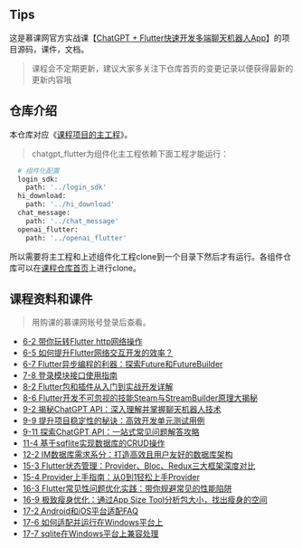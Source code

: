 ## Tips
这是慕课网官方实战课【[ChatGPT + Flutter快速开发多端聊天机器人App](https://coding.imooc.com/class/672.html)】的项目源码，课件，文档。

>课程会不定期更新，建议大家多关注下仓库首页的变更记录以便获得最新的更新内容哦

## 仓库介绍
本仓库对应《[课程项目的主工程](https://coding.imooc.com/class/672.html)》。

>chatgpt_flutter为组件化主工程依赖下面工程才能运行：

```bash
  # 组件化配置
  login_sdk:
    path: '../login_sdk'
  hi_download:
    path: '../hi_download'
  chat_message:
    path: '../chat_message'
  openai_flutter:
    path: '../openai_flutter'
```
所以需要将主工程和上述组件化工程clone到一个目录下然后才有运行。各组件仓库可以在[课程仓库首页](https://git.imooc.com/coding-672)上进行clone。

## 课程资料和课件
> 用购课的慕课网账号登录后查看。

- [6-2 带你玩转Flutter http网络操作](https://coding.imooc.com/lesson/672.html#mid=66575)
- [6-5 如何提升Flutter网络交互开发的效率？](https://coding.imooc.com/lesson/672.html#mid=66576)
- [6-7 Flutter异步编程的利器：探索Future和FutureBuilder](https://coding.imooc.com/lesson/672.html#mid=66577)
- [7-8 登录模块接口使用指南](https://coding.imooc.com/lesson/672.html#mid=66818)
- [8-2 Flutter包和插件从入门到实战开发详解](https://coding.imooc.com/lesson/672.html#mid=67234)
- [8-6 Flutter开发不可忽视的技能Steam与StreamBuilder原理大揭秘](https://coding.imooc.com/lesson/672.html#mid=67235)
- [9-2 揭秘ChatGPT API：深入理解并掌握聊天机器人技术](https://coding.imooc.com/lesson/672.html#mid=67510)
- [9-9 提升项目稳定性的秘诀：高效开发单元测试用例](https://coding.imooc.com/lesson/672.html#mid=67512)
- [9-11 探索ChatGPT API：一站式常见问题解答攻略](https://coding.imooc.com/lesson/672.html#mid=67513)
- [11-4 基于sqflite实现数据库的CRUD操作](https://coding.imooc.com/lesson/672.html#mid=68341)
- [12-2 IM数据库需求系分：打造高效且用户友好的数据库架构](https://coding.imooc.com/lesson/672.html#mid=68503)
- [15-3 Flutter状态管理：Provider、Bloc、Redux三大框架深度对比](https://coding.imooc.com/lesson/672.html#mid=69647)
- [15-4 Provider上手指南：从0到1轻松上手Provider](https://coding.imooc.com/lesson/672.html#mid=69649)
- [16-3 Flutter常见性问题优化实践：带你规避常见的性能陷阱](https://coding.imooc.com/lesson/672.html#mid=70413)
- [16-9 极致瘦身优化：通过App Size Tool分析包大小，找出瘦身的空间](https://coding.imooc.com/lesson/672.html#mid=70415)
- [17-2 Android和iOS平台适配FAQ](https://coding.imooc.com/lesson/672.html#mid=70964)
- [17-6 如何适配并运行在Windows平台上](https://coding.imooc.com/lesson/672.html#mid=70966)
- [17-7 sqlite在Windows平台上兼容处理](https://coding.imooc.com/lesson/672.html#mid=70967)